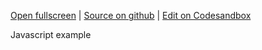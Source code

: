 
[Open fullscreen](https://js.activewidgets.com/cdn-es5/) | [Source on github](https://github.com/activewidgets/js/tree/master/examples/cdn-es5) | [Edit on Codesandbox](https://codesandbox.io/s/github/activewidgets/js/tree/master/examples/cdn-es5)

Javascript example